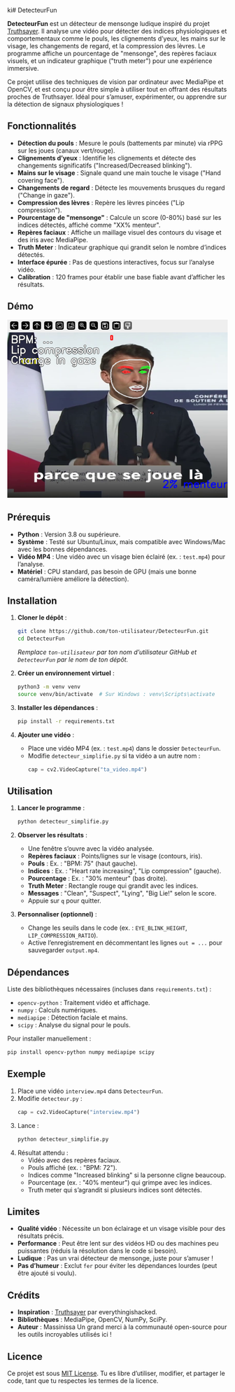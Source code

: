 ki# DetecteurFun

**DetecteurFun** est un détecteur de mensonge ludique inspiré du projet [Truthsayer](https://github.com/everythingishacked/Truthsayer). Il analyse une vidéo pour détecter des indices physiologiques et comportementaux comme le pouls, les clignements d’yeux, les mains sur le visage, les changements de regard, et la compression des lèvres. Le programme affiche un pourcentage de "mensonge", des repères faciaux visuels, et un indicateur graphique ("truth meter") pour une expérience immersive.

Ce projet utilise des techniques de vision par ordinateur avec MediaPipe et OpenCV, et est conçu pour être simple à utiliser tout en offrant des résultats proches de Truthsayer. Idéal pour s’amuser, expérimenter, ou apprendre sur la détection de signaux physiologiques !

## Fonctionnalités

- **Détection du pouls** : Mesure le pouls (battements par minute) via rPPG sur les joues (canaux vert/rouge).
- **Clignements d’yeux** : Identifie les clignements et détecte des changements significatifs ("Increased/Decreased blinking").
- **Mains sur le visage** : Signale quand une main touche le visage ("Hand covering face").
- **Changements de regard** : Détecte les mouvements brusques du regard ("Change in gaze").
- **Compression des lèvres** : Repère les lèvres pincées ("Lip compression").
- **Pourcentage de "mensonge"** : Calcule un score (0-80%) basé sur les indices détectés, affiché comme "XX% menteur".
- **Repères faciaux** : Affiche un maillage visuel des contours du visage et des iris avec MediaPipe.
- **Truth Meter** : Indicateur graphique qui grandit selon le nombre d’indices détectés.
- **Interface épurée** : Pas de questions interactives, focus sur l’analyse vidéo.
- **Calibration** : 120 frames pour établir une base fiable avant d’afficher les résultats.

## Démo

![Démo du détecteur](demo.png)


## Prérequis

- **Python** : Version 3.8 ou supérieure.
- **Système** : Testé sur Ubuntu/Linux, mais compatible avec Windows/Mac avec les bonnes dépendances.
- **Vidéo MP4** : Une vidéo avec un visage bien éclairé (ex. : `test.mp4`) pour l’analyse.
- **Matériel** : CPU standard, pas besoin de GPU (mais une bonne caméra/lumière améliore la détection).

## Installation

1. **Cloner le dépôt** :
   ```bash
   git clone https://github.com/ton-utilisateur/DetecteurFun.git
   cd DetecteurFun
   ```
   *Remplace `ton-utilisateur` par ton nom d’utilisateur GitHub et `DetecteurFun` par le nom de ton dépôt.*

2. **Créer un environnement virtuel** :
   ```bash
   python3 -m venv venv
   source venv/bin/activate  # Sur Windows : venv\Scripts\activate
   ```

3. **Installer les dépendances** :
   ```bash
   pip install -r requirements.txt
   ```

4. **Ajouter une vidéo** :
   - Place une vidéo MP4 (ex. : `test.mp4`) dans le dossier `DetecteurFun`.
   - Modifie `detecteur_simplifie.py` si ta vidéo a un autre nom :
     ```python
     cap = cv2.VideoCapture("ta_video.mp4")
     ```

## Utilisation

1. **Lancer le programme** :
   ```bash
   python detecteur_simplifie.py
   ```

2. **Observer les résultats** :
   - Une fenêtre s’ouvre avec la vidéo analysée.
   - **Repères faciaux** : Points/lignes sur le visage (contours, iris).
   - **Pouls** : Ex. : "BPM: 75" (haut gauche).
   - **Indices** : Ex. : "Heart rate increasing", "Lip compression" (gauche).
   - **Pourcentage** : Ex. : "30% menteur" (bas droite).
   - **Truth Meter** : Rectangle rouge qui grandit avec les indices.
   - **Messages** : "Clean", "Suspect", "Lying", "Big Lie!" selon le score.
   - Appuie sur `q` pour quitter.

3. **Personnaliser (optionnel)** :
   - Change les seuils dans le code (ex. : `EYE_BLINK_HEIGHT`, `LIP_COMPRESSION_RATIO`).
   - Active l’enregistrement en décommentant les lignes `out = ...` pour sauvegarder `output.mp4`.

## Dépendances

Liste des bibliothèques nécessaires (incluses dans `requirements.txt`) :
- `opencv-python` : Traitement vidéo et affichage.
- `numpy` : Calculs numériques.
- `mediapipe` : Détection faciale et mains.
- `scipy` : Analyse du signal pour le pouls.

Pour installer manuellement :
```bash
pip install opencv-python numpy mediapipe scipy
```

## Exemple

1. Place une vidéo `interview.mp4` dans `DetecteurFun`.
2. Modifie `detecteur.py` :
   ```python
   cap = cv2.VideoCapture("interview.mp4")
   ```
3. Lance :
   ```bash
   python detecteur_simplifie.py
   ```
4. Résultat attendu :
   - Vidéo avec des repères faciaux.
   - Pouls affiché (ex. : "BPM: 72").
   - Indices comme "Increased blinking" si la personne cligne beaucoup.
   - Pourcentage (ex. : "40% menteur") qui grimpe avec les indices.
   - Truth meter qui s’agrandit si plusieurs indices sont détectés.

## Limites

- **Qualité vidéo** : Nécessite un bon éclairage et un visage visible pour des résultats précis.
- **Performance** : Peut être lent sur des vidéos HD ou des machines peu puissantes (réduis la résolution dans le code si besoin).
- **Ludique** : Pas un vrai détecteur de mensonge, juste pour s’amuser !
- **Pas d’humeur** : Exclut `fer` pour éviter les dépendances lourdes (peut être ajouté si voulu).


## Crédits

- **Inspiration** : [Truthsayer](https://github.com/everythingishacked/Truthsayer) par everythingishacked.
- **Bibliothèques** : MediaPipe, OpenCV, NumPy, SciPy.
- **Auteur** : Massinissa
Un grand merci à la communauté open-source pour les outils incroyables utilisés ici !

## Licence

Ce projet est sous [MIT License](LICENSE). Tu es libre d’utiliser, modifier, et partager le code, tant que tu respectes les termes de la licence.
